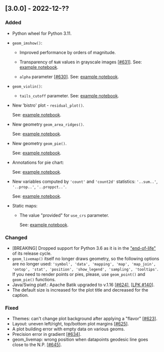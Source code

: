 ## [3.0.0] - 2022-12-??

### Added

- Python wheel for Python 3.11.

- `geom_imshow()`:

    - Improved performance by orders of magnitude.

    - Transparency of `NaN` values in grayscale images [[#631](https://github.com/JetBrains/lets-plot/issues/631)]. 
See: [example notebook](https://nbviewer.jupyter.org/github/JetBrains/lets-plot/blob/master/docs/f-22e/image_nan_values.ipynb).

    - `alpha` parameter [[#630](https://github.com/JetBrains/lets-plot/issues/630)]. 
See: [example notebook](https://nbviewer.jupyter.org/github/JetBrains/lets-plot/blob/master/docs/f-22e/image_alpha_param.ipynb).

- `geom_violin()`:

  - `tails_cutoff` parameter.
See: [example notebook](https://nbviewer.jupyter.org/github/JetBrains/lets-plot/blob/master/docs/f-22e/violin_tails_cutoff.ipynb).

- New 'bistro' plot - `residual_plot()`.

  See: [example notebook](https://nbviewer.org/github/JetBrains/lets-plot/blob/master/docs/f-22e/residual_plot.ipynb). 

- New geometry `geom_area_ridges()`.

  See: [example notebook](https://nbviewer.org/github/JetBrains/lets-plot/blob/master/docs/f-22e/ridgeline_plot.ipynb).

- New geometry `geom_pie()`.

  See: [example notebook](https://nbviewer.jupyter.org/github/JetBrains/lets-plot/blob/master/docs/f-22e/geom_pie.ipynb).

- Annotations for pie chart:

  See: [example notebook](https://nbviewer.jupyter.org/github/JetBrains/lets-plot/blob/master/docs/f-22e/annotations_for_pie.ipynb).

- New variables computed by `'count'` and `'count2d'` statistics: `'..sum..'`, `'..prop..'`, `'..proppct..'`.

  See: [example notebook](https://nbviewer.jupyter.org/github/JetBrains/lets-plot/blob/master/docs/f-22e/stat_count(2d)_vars.ipynb).
        
- Static maps:

  - The value "provided" for `use_crs` parameter. 

    See: [example notebook](https://nbviewer.org/github/JetBrains/lets-plot/blob/master/docs/f-22e/projection_provided.ipynb).

### Changed

- [BREAKING] Dropped support for Python 3.6 as it is in the ["end-of-life"](https://devguide.python.org/versions/) of its release cycle. 
- `geom_livemap()` itself no longer draws geometry, so the following options are no longer used:
  `'symbol', 'data', 'mapping', 'map', 'map_join', 'ontop', 'stat', 'position', 'show_legend', 'sampling', 'tooltips'`.
  If you need to render points or pies, please, use `geom_point()` and `geom_pie()` functions.
- Java/Swing platf.: Apache Batik upgraded to v.1.16 [[#624](https://github.com/JetBrains/lets-plot/issues/624)], [[LPK #140](https://github.com/JetBrains/lets-plot-kotlin/issues/140)].
- The default size is increased for the plot title and decreased for the caption.

### Fixed

- Themes: can't change plot background after applying a "flavor" [[#623](https://github.com/JetBrains/lets-plot/issues/623)].
- Layout: uneven left/right, top/bottom plot margins [[#625](https://github.com/JetBrains/lets-plot/issues/625)].
- A plot building error with empty data on various geoms.
- Precision error in gradient [[#634](https://github.com/JetBrains/lets-plot/issues/634)].
- geom_livemap: wrong position when datapoints geodesic line goes close to the N.P. [[#645](https://github.com/JetBrains/lets-plot/issues/645)].